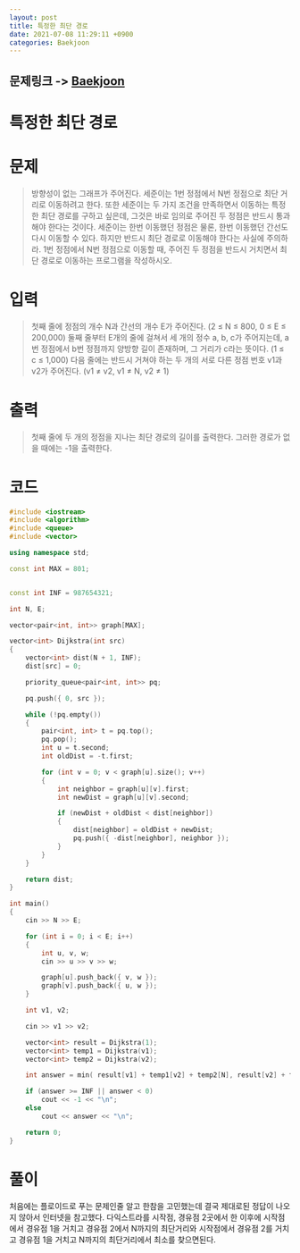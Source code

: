 ```yaml
---
layout: post
title: 특정한 최단 경로
date: 2021-07-08 11:29:11 +0900
categories: Baekjoon
---
```


## 문제링크 -> [Baekjoon](https://www.acmicpc.net/problem/1504)
# 특정한 최단 경로

# 문제
> 방향성이 없는 그래프가 주어진다. 세준이는 1번 정점에서 N번 정점으로 최단 거리로 이동하려고 한다. 또한 세준이는 두 가지 조건을 만족하면서 이동하는 특정한 최단 경로를 구하고 싶은데, 그것은 바로 임의로 주어진 두 정점은 반드시 통과해야 한다는 것이다. 세준이는 한번 이동했던 정점은 물론, 한번 이동했던 간선도 다시 이동할 수 있다. 하지만 반드시 최단 경로로 이동해야 한다는 사실에 주의하라. 1번 정점에서 N번 정점으로 이동할 때, 주어진 두 정점을 반드시 거치면서 최단 경로로 이동하는 프로그램을 작성하시오.

# 입력
> 첫째 줄에 정점의 개수 N과 간선의 개수 E가 주어진다. (2 ≤ N ≤ 800, 0 ≤ E ≤ 200,000) 둘째 줄부터 E개의 줄에 걸쳐서 세 개의 정수 a, b, c가 주어지는데, a번 정점에서 b번 정점까지 양방향 길이 존재하며, 그 거리가 c라는 뜻이다. (1 ≤ c ≤ 1,000) 다음 줄에는 반드시 거쳐야 하는 두 개의 서로 다른 정점 번호 v1과 v2가 주어진다. (v1 ≠ v2, v1 ≠ N, v2 ≠ 1)

# 출력
> 첫째 줄에 두 개의 정점을 지나는 최단 경로의 길이를 출력한다. 그러한 경로가 없을 때에는 -1을 출력한다.

# 코드
```c++
#include <iostream>
#include <algorithm>
#include <queue>
#include <vector>

using namespace std;

const int MAX = 801;


const int INF = 987654321;

int N, E;

vector<pair<int, int>> graph[MAX];

vector<int> Dijkstra(int src)
{
	vector<int> dist(N + 1, INF);
	dist[src] = 0;

	priority_queue<pair<int, int>> pq;

	pq.push({ 0, src });

	while (!pq.empty())
	{
		pair<int, int> t = pq.top();
		pq.pop();
		int u = t.second;
		int oldDist = -t.first;

		for (int v = 0; v < graph[u].size(); v++)
		{
			int neighbor = graph[u][v].first;
			int newDist = graph[u][v].second;

			if (newDist + oldDist < dist[neighbor])
			{
				dist[neighbor] = oldDist + newDist;
				pq.push({ -dist[neighbor], neighbor });
			}
		}
	}

	return dist;
}

int main()
{
	cin >> N >> E;

	for (int i = 0; i < E; i++)
	{
		int u, v, w;
		cin >> u >> v >> w;

		graph[u].push_back({ v, w });
		graph[v].push_back({ u, w });
	}

	int v1, v2;

	cin >> v1 >> v2;

	vector<int> result = Dijkstra(1);
	vector<int> temp1 = Dijkstra(v1);
	vector<int> temp2 = Dijkstra(v2);

	int answer = min( result[v1] + temp1[v2] + temp2[N], result[v2] + temp2[v1] + temp1[N] );

	if (answer >= INF || answer < 0)
		cout << -1 << "\n";
	else
		cout << answer << "\n";

	return 0;
}
```

# 풀이
처음에는 플로이드로 푸는 문제인줄 알고 한참을 고민했는데 결국 제대로된 정답이 나오지 않아서 인터넷을 참고했다. 다익스트라를 시작점, 경유점 2곳에서 한 이후에 
시작점에서 경유점 1을 거치고 경유점 2에서 N까지의 최단거리와 시작점에서 경유점 2를 거치고 경유점 1을 거치고 N까지의 최단거리에서 최소를 찾으면된다.